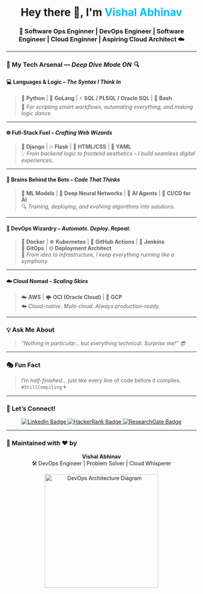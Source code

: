 <h1 align="center">Hey there 👋, I'm <span style="color:#00bfff;">Vishal Abhinav</span></h1>
<h3 align="center">🚀 Software Ops Enginner | DevOps Engineer | Software Engineer | Cloud Enginner | Aspiring Cloud Architect ☁️</h3>



---

### 🧠 My Tech Arsenal — *Deep Dive Mode ON 🔍*

#### 💻 Languages & Logic – *The Syntax I Think In*
> 🐍 **Python** | 🐹 **GoLang** | ⚡ **SQL / PLSQL / Oracle SQL** | 🐚 **Bash**  
💬 *For scripting smart workflows, automating everything, and making logic dance.*

---

#### 🌐 Full-Stack Fuel – *Crafting Web Wizards*
> 🧩 **Django** | 🔥 **Flask** | 🎨 **HTML/CSS** | 📜 **YAML**  
💡 *From backend logic to frontend aesthetics – I build seamless digital experiences.*

---

#### 🧬 Brains Behind the Bots – *Code That Thinks*
> 🤖 **ML Models** | 🧠 **Deep Neural Networks** | 🧩 **AI Agents** | 🔁 **CI/CD for AI**  
🔍 *Training, deploying, and evolving algorithms into solutions.*

---

#### 🔧 DevOps Wizardry – *Automate. Deploy. Repeat.*
> 🐳 **Docker** | ☸️ **Kubernetes** | 🚀 **GitHub Actions** | 🧰 **Jenkins**  
> 🔄 **GitOps** | ⚙️ **Deployment Architect**  
🔧 *From idea to infrastructure, I keep everything running like a symphony.*

---

#### ☁️ Cloud Nomad – *Scaling Skies*
> ☁️ **AWS** | 🌩️ **OCI (Oracle Cloud)** | 🛫 **GCP**  
☁️ *Cloud-native. Multi-cloud. Always production-ready.*

---

### 💡 Ask Me About
> *"Nothing in particular... but everything technical. Surprise me!" 😎*

---

### 🎭 Fun Fact
> I’m *half-finished*... just like every line of code before it compiles.  
> `#StillCompiling` 🌀

---

### 🔗 Let’s Connect!

<p align="center">
  <a href="https://www.linkedin.com/in/vishal-abhinav/" target="_blank">
    <img src="https://img.shields.io/badge/LinkedIn-0077B5?style=for-the-badge&logo=linkedin&logoColor=white" alt="LinkedIn Badge"/>
  </a>
  <a href="https://www.hackerrank.com/Vishal_Abhinav?hr_r=1" target="_blank">
    <img src="https://img.shields.io/badge/HackerRank-2EC866?style=for-the-badge&logo=hackerrank&logoColor=white" alt="HackerRank Badge"/>
  </a>
  <a href="https://www.researchgate.net/profile/Vishal-Abhinav/research" target="_blank">
    <img src="https://img.shields.io/badge/ResearchGate-00CCBB?style=for-the-badge&logo=researchgate&logoColor=white" alt="ResearchGate Badge"/>
  </a>
</p>

---

### 🙏 Maintained with ❤️ by  
<p align="center">
  <strong>Vishal Abhinav</strong><br>
  🛠️ DevOps Engineer | Problem Solver | Cloud Whisperer
</p>

<p align="center">
  <img src="https://www.clipartmax.com/png/middle/151-1517653_devops-architecture-devops-architecture-google-devops-architecture.png" alt="DevOps Architecture Diagram" width="300"/>
</p>
